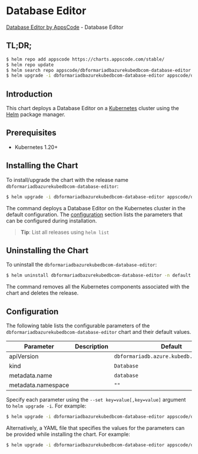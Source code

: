 # Database Editor

[Database Editor by AppsCode](https://appscode.com) - Database Editor

## TL;DR;

```bash
$ helm repo add appscode https://charts.appscode.com/stable/
$ helm repo update
$ helm search repo appscode/dbformariadbazurekubedbcom-database-editor --version=v0.17.0
$ helm upgrade -i dbformariadbazurekubedbcom-database-editor appscode/dbformariadbazurekubedbcom-database-editor -n default --create-namespace --version=v0.17.0
```

## Introduction

This chart deploys a Database Editor on a [Kubernetes](http://kubernetes.io) cluster using the [Helm](https://helm.sh) package manager.

## Prerequisites

- Kubernetes 1.20+

## Installing the Chart

To install/upgrade the chart with the release name `dbformariadbazurekubedbcom-database-editor`:

```bash
$ helm upgrade -i dbformariadbazurekubedbcom-database-editor appscode/dbformariadbazurekubedbcom-database-editor -n default --create-namespace --version=v0.17.0
```

The command deploys a Database Editor on the Kubernetes cluster in the default configuration. The [configuration](#configuration) section lists the parameters that can be configured during installation.

> **Tip**: List all releases using `helm list`

## Uninstalling the Chart

To uninstall the `dbformariadbazurekubedbcom-database-editor`:

```bash
$ helm uninstall dbformariadbazurekubedbcom-database-editor -n default
```

The command removes all the Kubernetes components associated with the chart and deletes the release.

## Configuration

The following table lists the configurable parameters of the `dbformariadbazurekubedbcom-database-editor` chart and their default values.

|     Parameter      | Description |                       Default                       |
|--------------------|-------------|-----------------------------------------------------|
| apiVersion         |             | <code>dbformariadb.azure.kubedb.com/v1alpha1</code> |
| kind               |             | <code>Database</code>                               |
| metadata.name      |             | <code>database</code>                               |
| metadata.namespace |             | <code>""</code>                                     |


Specify each parameter using the `--set key=value[,key=value]` argument to `helm upgrade -i`. For example:

```bash
$ helm upgrade -i dbformariadbazurekubedbcom-database-editor appscode/dbformariadbazurekubedbcom-database-editor -n default --create-namespace --version=v0.17.0 --set apiVersion=dbformariadb.azure.kubedb.com/v1alpha1
```

Alternatively, a YAML file that specifies the values for the parameters can be provided while
installing the chart. For example:

```bash
$ helm upgrade -i dbformariadbazurekubedbcom-database-editor appscode/dbformariadbazurekubedbcom-database-editor -n default --create-namespace --version=v0.17.0 --values values.yaml
```
